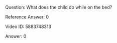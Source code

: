Question: What does the child do while on the bed?

Reference Answer: 0

Video ID: 5883748313

Answer: 0

